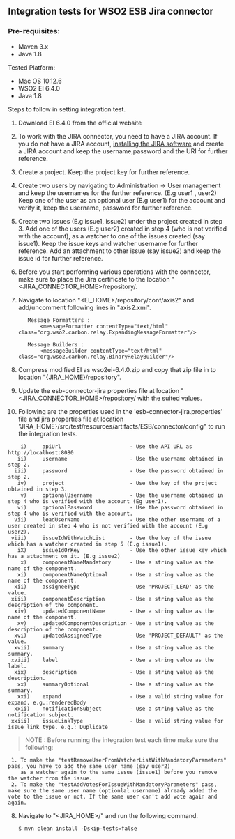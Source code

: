 ## Integration tests for WSO2 ESB Jira connector

### Pre-requisites:

 - Maven 3.x
 - Java 1.8

Tested Platform: 

 - Mac OS 10.12.6
 - WSO2 EI 6.4.0
 - Java 1.8

Steps to follow in setting integration test.

 1. Download EI 6.4.0 from the official website

 2. To work with the JIRA connector, you need to have a JIRA account. If you do not have a JIRA account,
  [installing the JIRA software](https://confluence.atlassian.com/jirasoftwareserver/installing-jira-software-938845212.html)
  and create a JIRA account and keep the username,password and the URI for further reference.

 3. Create a project. Keep the project key for further reference.

 4. Create two users by navigating to Administration -> User management and keep the usernames for the further reference. (E.g user1 , user2)
 Keep one of the user as an optional user (E.g user1) for the account and verify it, keep the username, password for further reference.

 5. Create two issues (E.g issue1, issue2) under the project created in step 3. Add one of the users (E.g user2) created in step 4 (who is not verified with the account),
  as a watcher to one of the issues created (say issue1). Keep the issue keys and watcher username for further reference. Add an attachment to other issue (say issue2) and keep the issue id for further reference.

 6. Before you start performing various operations with the connector, make sure to place the Jira certificate to the location
       "<JIRA_CONNECTOR_HOME>/repository/.

 7. Navigate to location "<EI_HOME>/repository/conf/axis2" and add/uncomment following lines in "axis2.xml".

    	   Message Formatters :
               <messageFormatter contentType="text/html" class="org.wso2.carbon.relay.ExpandingMessageFormatter"/>

           Message Builders :
               <messageBuilder contentType="text/html" class="org.wso2.carbon.relay.BinaryRelayBuilder"/>

8. Compress modified EI as wso2ei-6.4.0.zip and copy that zip file in to location "{JIRA_HOME}/repository".

9. Update the esb-connector-jira properties file at location "<JIRA_CONNECTOR_HOME>/repository/ with the suited values.

10. Following are the properties used in the 'esb-connector-jira.properties' file and jira properties file at
location "JIRA_HOME}/src/test/resources/artifacts/ESB/connector/config" to run the integration tests.
```
    i)     apiUrl                      - Use the API URL as http://localhost:8080
   ii)     username                    - Use the username obtained in step 2.
  iii)     password                    - Use the password obtained in step 2.
   iv)     project                     - Use the key of the project obtained in step 3.
    v)     optionalUsername            - Use the username obtained in step 4 who is verified with the account (Eg user1).
   vi)     optionalPassword            - Use the password obtained in step 4 who is verified with the account.
  vii)     leadUserName                - Use the other username of a user created in step 4 who is not verified with the account (E.g user2).
 viii)     issueIdWithWatchList        - Use the key of the issue which has a watcher created in step 5 (E.g issue1).
   iX)     issueIdOrKey                - Use the other issue key which has a attachment on it. (E.g issue2)
    x)     componentNameMandatory      - Use a string value as the name of the component.
   xi)     componentNameOptional       - Use a string value as the name of the component.
  xii)     assigneeType                - Use 'PROJECT_LEAD' as the value.
 xiii)     componentDescription        - Use a string value as the description of the component.
  xiv)     updatedComponentName        - Use a string value as the name of the component.
   xv)     updatedComponentDescription - Use a string value as the description of the component.
  xvi)     updatedAssigneeType         - Use 'PROJECT_DEFAULT' as the value.
  xvii)    summary                     - Use a string value as the summary.
 xviii)    label                       - Use a string value as the label.
  xix)     description                 - Use a string value as the description.
   xx)     summaryOptional             - Use a string value as the summary.
   xxi)    expand                      - Use a valid string value for expand. e.g.:renderedBody
  xxii)    notificationSubject         - Use a string value as the notification subject.
 xxiii)    issueLinkType               - Use a valid string value for issue link type. e.g.: Duplicate
   ```

 > NOTE : Before running the integration test each time make sure the following:
  ```
   1. To make the "testRemoveUserFromWatcherListWithMandatoryParameters" pass, you have to add the same user name (say user2)
      as a watcher again to the same issue (issue1) before you remove the watcher from the issue.
   2. To make the "testAddVotesForIssueWithMandatoryParameters" pass, make sure the same user name (optionlal username) already added the vote to the issue or not. If the same user can't add vote again and again.
   ```

 8. Navigate to "<JIRA_HOME>/" and run the following command. </br>
 
    `$ mvn clean install -Dskip-tests=false`
